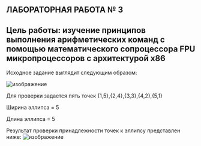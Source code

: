 <h2>ЛАБОРАТОРНАЯ РАБОТА № 3 </h2>
<h2>Цель работы: изучение принципов выполнения арифметических команд с помощью математического сопроцессора FPU микропроцессоров с архитектурой x86 </h2>
Исходное задание выглядит следующим образом:

![изображение](https://github.com/der-sun/DigitalDevisesAndMicroprocessors/assets/86686038/4f8535f3-e717-4b56-8858-a51539c705f3)

Для проверки задается пять точек {1,5},{2,4},{3,3},{4,2},{5,1}

Ширина эллипса = 5

Длина эллипса = 5

Результат проверки принадлежности точек к эллипсу представлен нижe:
![изображение](https://github.com/der-sun/DigitalDevisesAndMicroprocessors/assets/86686038/33348b71-606f-487d-a384-0dd920fe3e67)

